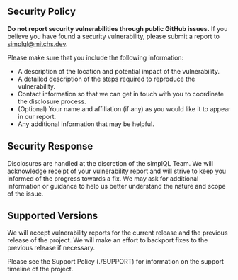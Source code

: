 ## Security Policy

**Do not report security vulnerabilities through public GitHub issues.** If you believe you have found a security vulnerability, please submit a report to simplql@mitchs.dev.

Please make sure that you include the following information:

- A description of the location and potential impact of the vulnerability.
- A detailed description of the steps required to reproduce the vulnerability.
- Contact information so that we can get in touch with you to coordinate the disclosure process.
- (Optional) Your name and affiliation (if any) as you would like it to appear in our report.
- Any additional information that may be helpful.

## Security Response

Disclosures are handled at the discretion of the simplQL Team. We will acknowledge receipt of your vulnerability report and will strive to keep you informed of the progress towards a fix. We may ask for additional information or guidance to help us better understand the nature and scope of the issue.

## Supported Versions

We will accept vulnerability reports for the current release and the previous release of the project. We will make an effort to backport fixes to the previous release if necessary.

Please see the Support Policy (./SUPPORT) for information on the support timeline of the project.

